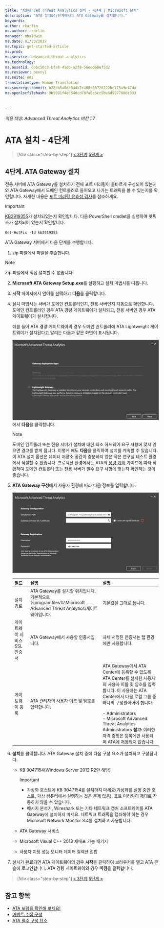 ```yaml
---
title: "Advanced Threat Analytics 설치 - 4단계 | Microsoft 문서"
description: "ATA 설치&4;단계에서는 ATA Gateway를 설치합니다."
keywords: 
author: rkarlin
ms.author: rkarlin
manager: mbaldwin
ms.date: 01/23/2017
ms.topic: get-started-article
ms.prod: 
ms.service: advanced-threat-analytics
ms.technology: 
ms.assetid: 6bbc50c3-bfa8-41db-a2f9-56eed68ef5d2
ms.reviewer: bennyl
ms.suite: ems
translationtype: Human Translation
ms.sourcegitcommit: b28cb3a0da844b7c460c03726222bc775a9e47da
ms.openlocfilehash: 9b5891f4e864dcd7bfa8c5cc5ba6d9977806e033


---
```


*적용 대상: Advanced Threat Analytics 버전 1.7*



# <a name="install-ata---step-4"></a>ATA 설치 - 4단계

>[!div class="step-by-step"]
[« 3단계](install-ata-step3.md)
[5단계 »](install-ata-step5.md)

## <a name="step-4-install-the-ata-gateway"></a>4단계. ATA Gateway 설치

전용 서버에 ATA Gateway를 설치하기 전에 포트 미러링이 올바르게 구성되어 있는지와 ATA Gateway에서 도메인 컨트롤러로 들어오고 나가는 트래픽을 볼 수 있는지를 확인합니다. 자세한 내용은 [포트 미러링 유효성 검사](validate-port-mirroring.md)를 참조하세요.


> [!IMPORTANT]
> [KB2919355](http://support.microsoft.com/kb/2919355/)가 설치되었는지 확인합니다.  다음 PowerShell cmdlet을 실행하여 핫픽스가 설치되어 있는지 확인합니다.
>
> `Get-HotFix -Id kb2919355`

ATA Gateway 서버에서 다음 단계를 수행합니다.

1.  zip 파일에서 파일을 추출합니다. 
> [!NOTE] 
> Zip 파일에서 직접 설치할 수 없습니다.

2.  **Microsoft ATA Gateway Setup.exe**를 실행하고 설치 마법사를 따릅니다.

3.  **시작** 페이지에서 언어를 선택하고 **다음**을 클릭합니다.

4.  설치 마법사는 서버가 도메인 컨트롤러인지, 전용 서버인지 자동으로 확인합니다. 도메인 컨트롤러인 경우 ATA 경량 게이트웨이가 설치되고, 전용 서버인 경우 ATA 게이트웨이가 설치됩니다. 
    
    예를 들어 ATA 경량 게이트웨이의 경우 도메인 컨트롤러에 ATA Lightweight 게이트웨이가 설치된다고 알리는 다음과 같은 화면이 표시됩니다.
    
    ![ATA Lightweight 게이트웨이 설치](media/ATA-lightweight-gateway-install-selected.png)에서 **다음**을 클릭합니다.

    > [!NOTE] 
    > 도메인 컨트롤러 또는 전용 서버가 설치에 대한 최소 하드웨어 요구 사항에 맞지 않으면 경고를 받게 됩니다. 이렇게 해도 **다음**을 클릭하여 설치를 계속할 수 있습니다. 이 ATA 설치 옵션은 데이터 저장소 공간이 충분하지 않은 작은 연구실 테스트 환경에서 적절할 수 있습니다. 프로덕션 환경에서는 ATA의 [용량 계획](/advanced-threat-analytics/plan-design/ata-capacity-planning) 가이드에 따라 작업하여 도메인 컨트롤러 또는 전용 서버가 필수 요구 사항에 맞는지 확인하는 것이 좋습니다.

4.  **ATA Gateway 구성**에서 사용자 환경에 따라 다음 정보를 입력합니다.

    ![ATA Gateway 구성 이미지](media/ATA-Gateway-Configuration.png)

    |필드|설명|설명|
    |---------|---------------|------------|
    |설치 경로|ATA Gateway를 설치할 위치입니다. 기본적으로 %programfiles%\Microsoft Advanced Threat Analytics\게이트웨이입니다.|기본값을 그대로 둡니다.|
    |게이트웨이 서비스 SSL 인증서|ATA Gateway에서 사용할 인증서입니다.|자체 서명된 인증서는 랩 환경에만 사용합니다.|
    |게이트웨이 등록|ATA 관리자의 사용자 이름 및 암호를 입력합니다.|ATA Gateway에서 ATA Center에 등록할 수 있도록 ATA Center를 설치한 사용자의 사용자 이름 및 암호를 입력합니다. 이 사용자는 ATA Center에서 다음 로컬 그룹 중 하나의 구성원이어야 합니다.<br /><br />-   Administrators<br />-   Microsoft Advanced Threat Analytics Administrators **참고:** 이러한 자격 증명은 등록에만 사용되며 ATA에 저장되지 않습니다.|
    
5. **설치**를 클릭합니다. ATA Gateway 설치 중에 다음 구성 요소가 설치되고 구성됩니다.

    -   KB 3047154(Windows Server 2012 R2만 해당)

        > [!IMPORTANT]
        > -   가상화 호스트에 KB 3047154를 설치하지 마세요(가상화를 실행 중인 호스트, 가상 컴퓨터에서 실행하는 것은 문제 없음). 포트 미러링이 제대로 작동하지 않을 수 있습니다. 
        > -   메시지 분석기, Wireshark 또는 기타 네트워크 캡처 소프트웨어를 ATA Gateway에 설치하지 마세요. 네트워크 트래픽을 캡처해야 하는 경우 Microsoft Network Monitor 3.4를 설치하고 사용합니다.

    -   ATA Gateway 서비스

    -   Microsoft Visual C++ 2013 재배포 가능 패키지

    -   사용자 지정 성능 모니터 데이터 컬렉션 집합

5.  설치가 완료되면 ATA 게이트웨이의 경우 **시작**을 클릭하여 브라우저를 열고 ATA 콘솔에 로그인합니다. ATA 경량 게이트웨이의 경우 **마침**을 클릭합니다.


>[!div class="step-by-step"]
[« 3단계](install-ata-step3.md)
[5단계 »](install-ata-step5.md)

## <a name="see-also"></a>참고 항목

- [ATA 포럼을 확인해 보세요!](https://social.technet.microsoft.com/Forums/security/home?forum=mata)
- [이벤트 수집 구성](configure-event-collection.md)
- [ATA 필수 구성 요소](/advanced-threat-analytics/plan-design/ata-prerequisites)




<!--HONumber=Feb17_HO1-->


